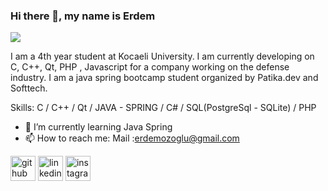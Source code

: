 ### Hi there 👋, my name is Erdem
![](https://www.google.com/url?sa=i&url=https%3A%2F%2Fnet-bt.com.tr%2Fjava-yazilim-gelistirme%2F&psig=AOvVaw1nWDPciVLvPy16l103qElT&ust=1644658944245000&source=images&cd=vfe&ved=0CAsQjRxqFwoTCIj99JOu9_UCFQAAAAAdAAAAABAV)

I am a 4th year student at Kocaeli University.
I am currently developing on C, C++, Qt, PHP , Javascript for a company working on the defense industry.
I am a java spring bootcamp student organized by Patika.dev and Softtech.

Skills: C / C++ / Qt / JAVA - SPRING / C# / SQL(PostgreSql - SQLite) / PHP  

- 🌱 I’m currently learning Java Spring  
- 📫 How to reach me: Mail :erdemozoglu@gmail.com 


[<img src='https://cdn.jsdelivr.net/npm/simple-icons@3.0.1/icons/github.svg' alt='github' height='40'>](https://github.com/ErdemOzoglu)  [<img src='https://cdn.jsdelivr.net/npm/simple-icons@3.0.1/icons/linkedin.svg' alt='linkedin' height='40'>](https://www.linkedin.com/in/erdemozoglu//)  [<img src='https://cdn.jsdelivr.net/npm/simple-icons@3.0.1/icons/instagram.svg' alt='instagram' height='40'>](https://www.instagram.com/erdemozoglu//)  

